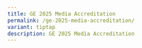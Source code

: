 ```yaml
---
title: GE 2025 Media Accreditation
permalink: /ge-2025-media-accreditation/
variant: tiptap
description: GE 2025 Media Accreditation
---
```

